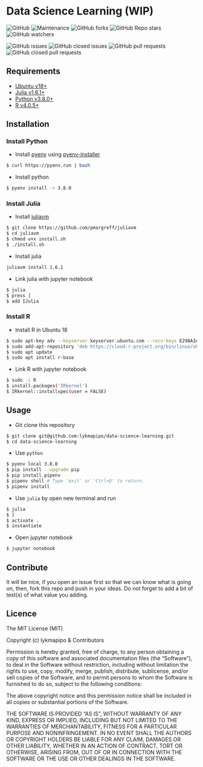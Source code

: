 # Data Science Learning (WIP)

![GitHub](https://img.shields.io/github/license/lykmapipo/data-science-learning)
![Maintenance](https://img.shields.io/maintenance/yes/2021)
![GitHub forks](https://img.shields.io/github/forks/lykmapipo/data-science-learning)
![GitHub Repo stars](https://img.shields.io/github/stars/lykmapipo/data-science-learning)
![GitHub watchers](https://img.shields.io/github/watchers/lykmapipo/data-science-learning)

![GitHub issues](https://img.shields.io/github/issues/lykmapipo/data-science-learning)
![GitHub closed issues](https://img.shields.io/github/issues-closed/lykmapipo/data-science-learning)
![GitHub pull requests](https://img.shields.io/github/issues-pr/lykmapipo/data-science-learning)
![GitHub closed pull requests](https://img.shields.io/github/issues-pr-closed/lykmapipo/data-science-learning)

## Requirements

- [Ubuntu v18+](https://ubuntu.com/)
- [Julia v1.6.1+](https://julialang.org/)
- [Python v3.8.0+](https://www.python.org/)
- [R v4.0.5+](https://www.r-project.org/)

## Installation

### Install Python

- Install [pyenv](https://github.com/pyenv/pyenv) using [pyenv-installer](https://github.com/pyenv/pyenv-installer)
```sh
$ curl https://pyenv.run | bash
```

- Install python
```sh
$ pyenv install -v 3.8.0
```

### Install Julia

- Install [juliavm](https://github.com/pmargreff/juliavm)
```sh
$ git clone https://github.com/pmargreff/juliavm
$ cd juliavm
$ chmod u+x install.sh
$ ./install.sh
```

- Install julia
```sh
juliavm install 1.6.1
```

- Link julia with jupyter notebook
```sh
$ julia
$ press ]
$ add IJulia
```

### Install R

- Install R in Ubuntu 18
```sh
$ sudo apt-key adv --keyserver keyserver.ubuntu.com --recv-keys E298A3A825C0D65DFD57CBB651716619E084DAB9
$ sudo add-apt-repository 'deb https://cloud.r-project.org/bin/linux/ubuntu bionic-cran40/'
$ sudo apt update
$ sudo apt install r-base
```

- Link R with jupyter notebook
```sh
$ sudo -i R
$ install.packages('IRkernel')
$ IRkernel::installspec(user = FALSE)
```

## Usage

- Git clone this repository
```sh
$ git clone git@github.com:lykmapipo/data-science-learning.git
$ cd data-science-learning
```

- Use `python`
```sh
$ pyenv local 3.8.0
$ pip install --upgrade pip
$ pip install pipenv
$ pipenv shell # Type 'exit' or 'Ctrl+D' to return.
$ pipenv install
```

- Use `julia` by open new terminal and run
```sh
$ julia
$ ]
$ activate .
$ instantiate
```

- Open jupyter notebook
```sh
$ jupyter notebook
```

## Contribute

It will be nice, if you open an issue first so that we can know what is going on, then, fork this repo and push in your ideas. Do not forget to add a bit of test(s) of what value you adding.

## Licence

The MIT License (MIT)

Copyright (c) lykmapipo & Contributors

Permission is hereby granted, free of charge, to any person obtaining a copy of this software and associated documentation files (the “Software”), to deal in the Software without restriction, including without limitation the rights to use, copy, modify, merge, publish, distribute, sublicense, and/or sell copies of the Software, and to permit persons to whom the Software is furnished to do so, subject to the following conditions:

The above copyright notice and this permission notice shall be included in all copies or substantial portions of the Software.

THE SOFTWARE IS PROVIDED “AS IS”, WITHOUT WARRANTY OF ANY KIND, EXPRESS OR IMPLIED, INCLUDING BUT NOT LIMITED TO THE WARRANTIES OF MERCHANTABILITY, FITNESS FOR A PARTICULAR PURPOSE AND NONINFRINGEMENT. IN NO EVENT SHALL THE AUTHORS OR COPYRIGHT HOLDERS BE LIABLE FOR ANY CLAIM, DAMAGES OR OTHER LIABILITY, WHETHER IN AN ACTION OF CONTRACT, TORT OR OTHERWISE, ARISING FROM, OUT OF OR IN CONNECTION WITH THE SOFTWARE OR THE USE OR OTHER DEALINGS IN THE SOFTWARE.